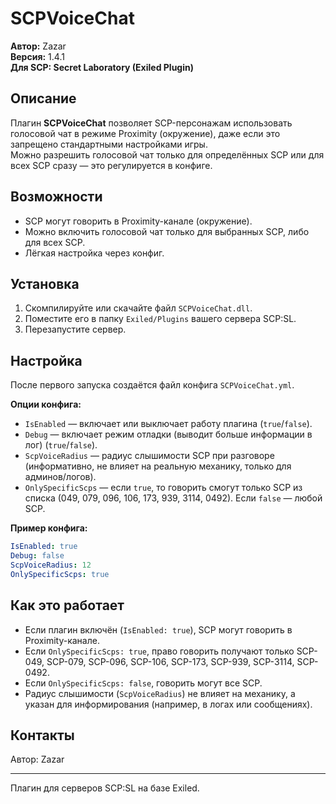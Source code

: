 # SCPVoiceChat

**Автор:** Zazar  
**Версия:** 1.4.1  
**Для SCP: Secret Laboratory (Exiled Plugin)**

## Описание

Плагин **SCPVoiceChat** позволяет SCP-персонажам использовать голосовой чат в режиме Proximity (окружение), даже если это запрещено стандартными настройками игры.  
Можно разрешить голосовой чат только для определённых SCP или для всех SCP сразу — это регулируется в конфиге.

## Возможности

- SCP могут говорить в Proximity-канале (окружение).
- Можно включить голосовой чат только для выбранных SCP, либо для всех SCP.
- Лёгкая настройка через конфиг.

## Установка

1. Скомпилируйте или скачайте файл `SCPVoiceChat.dll`.
2. Поместите его в папку `Exiled/Plugins` вашего сервера SCP:SL.
3. Перезапустите сервер.

## Настройка

После первого запуска создаётся файл конфига `SCPVoiceChat.yml`.

**Опции конфига:**
- `IsEnabled` — включает или выключает работу плагина (`true`/`false`).
- `Debug` — включает режим отладки (выводит больше информации в лог) (`true`/`false`).
- `ScpVoiceRadius` — радиус слышимости SCP при разговоре (информативно, не влияет на реальную механику, только для админов/логов).
- `OnlySpecificScps` — если `true`, то говорить смогут только SCP из списка (049, 079, 096, 106, 173, 939, 3114, 0492). Если `false` — любой SCP.

**Пример конфига:**
```yaml
IsEnabled: true
Debug: false
ScpVoiceRadius: 12
OnlySpecificScps: true
```

## Как это работает

- Если плагин включён (`IsEnabled: true`), SCP могут говорить в Proximity-канале.
- Если `OnlySpecificScps: true`, право говорить получают только SCP-049, SCP-079, SCP-096, SCP-106, SCP-173, SCP-939, SCP-3114, SCP-0492.
- Если `OnlySpecificScps: false`, говорить могут все SCP.
- Радиус слышимости (`ScpVoiceRadius`) не влияет на механику, а указан для информирования (например, в логах или сообщениях).

## Контакты

Автор: Zazar

---
Плагин для серверов SCP:SL на базе Exiled.
